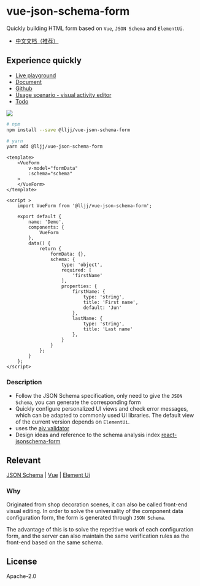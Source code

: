 # vue-json-schema-form
Quickly building HTML form based on `Vue`, `JSON Schema` and `ElementUi`.

* [中文文档（推荐）](https://github.com/lljj-x/vue-json-schema-form/blob/master/README_zh-cn.md)

## Experience quickly
* [Live playground](https://form.lljj.me/ "Vue JSON Schema Form Demo")
* [Document](https://vue-json-schema-form.lljj.me/en/ "Vue JSON Schema Docs")
* [Github](https://github.com/lljj-x/vue-json-schema-form "Vue JSON Schema github")
* [Usage scenario - visual activity editor](https://form.lljj.me/vue-editor.html)
* [Todo](https://vue-json-schema-form.lljj.me/en/guide/todo.html)

![](https://7.luochongfei.top/vue-json-schema-form.gif?1)

``` bash
# npm
npm install --save @lljj/vue-json-schema-form

# yarn
yarn add @lljj/vue-json-schema-form
```

```vue
<template>
    <VueForm
        v-model="formData"
        :schema="schema"
    >
    </VueForm>
</template>

<script >
    import VueForm from '@lljj/vue-json-schema-form';

    export default {
        name: 'Demo',
        components: {
            VueForm
        },
        data() {
            return {
                formData: {},
                schema: {
                    type: 'object',
                    required: [
                        'firstName'
                    ],
                    properties: {
                        firstName: {
                            type: 'string',
                            title: 'First name',
                            default: 'Jun'
                        },
                        lastName: {
                            type: 'string',
                            title: 'Last name'
                        },
                    }
                }
            };
        }
    };
</script>
```

### Description
* Follow the JSON Schema specification, only need to give the `JSON Schema`, you can generate the corresponding form
* Quickly configure personalized UI views and check error messages, which can be adapted to commonly used UI libraries. The default view of the current version depends on `ElementUi`.
* uses the [ajv validator](https://github.com/epoberezkin/ajv)
* Design ideas and reference to the schema analysis index [react-jsonschema-form](https://github.com/rjsf-team/react-jsonschema-form)

## Relevant
[JSON Schema](https://json-schema.org/understanding-json-schema/index.html) |
[Vue](https://cn.vuejs.org/) |
[Element Ui](https://element.eleme.io/)

### Why
Originated from shop decoration scenes, it can also be called front-end visual editing. In order to solve the universality of the component data configuration form, the form is generated through `JSON Schema`.

The advantage of this is to solve the repetitive work of each configuration form, and the server can also maintain the same verification rules as the front-end based on the same schema.

## License
Apache-2.0
